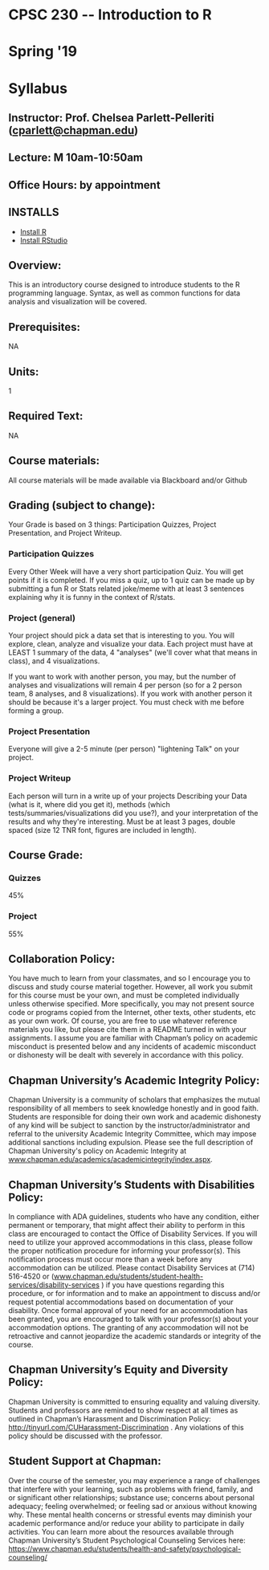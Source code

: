 # CPSC 230 --  Introduction to R
# Spring '19
# Syllabus

## Instructor: Prof. Chelsea Parlett-Pelleriti (cparlett@chapman.edu)
## Lecture: M 10am-10:50am
## Office Hours: by appointment
## INSTALLS

* [Install R](https://www.r-project.org/)
* [Install RStudio](https://www.rstudio.com/products/rstudio/download/)

## Overview:
This is an introductory course designed to introduce students to the R programming language. Syntax, as well as common functions for data analysis and visualization will be covered.

## Prerequisites:
NA

## Units:
1

## Required Text:
NA

##  Course materials:
All course materials will be made available via Blackboard and/or Github

##  Grading (subject to change):
Your Grade is based on 3 things: Participation Quizzes, Project Presentation, and Project Writeup.

### Participation Quizzes
Every Other Week will have a very short participation Quiz. You will get points if it is completed. If you miss a quiz, up to 1 quiz can be made up by submitting a fun R or Stats related joke/meme with at least 3 sentences explaining why it is funny in the context of R/stats.

### Project (general)
Your project should pick a data set that is interesting to you. You will explore, clean, analyze and visualize your data. Each project must have at LEAST 1 summary of the data, 4 "analyses" (we'll cover what that means in class), and 4 visualizations.

If you want to work with another person, you may,  but the number of analyses and visualizations will remain 4 per person (so for a 2 person team, 8 analyses, and 8 visualizations). If you work with another person it should be because it's a larger project. You must check with me before forming a group.

### Project Presentation
Everyone will give a 2-5 minute (per person) "lightening Talk" on your project.

### Project Writeup
Each person will turn in a write up of your projects Describing your Data (what is it, where did you get it), methods (which tests/summaries/visualizations did you use?), and your interpretation of the results and why they're interesting. Must be at least 3 pages, double spaced (size 12 TNR font, figures are included in length).

## Course Grade:
### Quizzes
45%
### Project
55%


## Collaboration Policy:
You have much to learn from your classmates, and so I encourage you to discuss and study course material together. However, all work you submit for this course must be your own, and must be completed individually unless otherwise specified. More specifically, you may not present source code or programs copied from the Internet, other texts, other students, etc as your own work. Of course, you are free to use whatever reference materials you like, but please cite them in a README turned in with your assignments. I assume you are familiar with Chapman’s policy on academic misconduct is presented below and any incidents of academic misconduct or dishonesty will be dealt with severely in accordance with this policy.

## Chapman University’s Academic Integrity Policy:
Chapman University is a community of scholars that emphasizes the mutual  responsibility of all members to seek knowledge honestly and in good faith. Students are responsible for doing their own work and academic dishonesty of any kind will be subject to sanction by the instructor/administrator and referral to the university Academic Integrity Committee, which may impose additional sanctions including expulsion. Please see the full description of Chapman University's policy on Academic Integrity at www.chapman.edu/academics/academicintegrity/index.aspx.

## Chapman University’s Students with Disabilities Policy:
In compliance with ADA guidelines, students who have any condition, either permanent or temporary, that might affect their ability to perform in this class are encouraged to contact the Office of Disability Services. If you will need to utilize your approved accommodations in this class, please follow the proper notification procedure for informing your professor(s). This notification process must occur more than a week before any accommodation can be utilized. Please contact Disability Services at (714) 516-4520 or (www.chapman.edu/students/student-health-services/disability-services ) if you have questions regarding this procedure, or for information and to make an appointment to discuss and/or request potential accommodations based on documentation of your disability. Once formal approval of your need for an accommodation has been granted, you are encouraged to talk with your professor(s) about your accommodation options. The granting of any accommodation will not be retroactive and cannot jeopardize the academic standards or integrity of the course.

## Chapman University’s Equity and Diversity Policy:
Chapman University is committed to ensuring equality and valuing diversity. Students and professors are reminded to show respect at all times as outlined in Chapman’s Harassment and Discrimination Policy: http://tinyurl.com/CUHarassment-Discrimination . Any violations of this policy should be discussed with the professor.

## Student Support at Chapman:
Over the course of the semester, you may experience a range of challenges that interfere with your learning, such as problems with friend, family, and or significant other relationships; substance use; concerns about personal adequacy; feeling overwhelmed; or feeling sad or anxious without knowing why. These mental health concerns or stressful events may diminish your academic performance and/or reduce your ability to participate in daily activities. You can learn more about the resources available through Chapman University’s Student Psychological Counseling Services here:
https://www.chapman.edu/students/health-and-safety/psychological-counseling/
